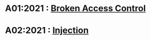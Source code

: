 # A01:2021 : [Broken Access Control](OWASP10/brokenaccesscontrol.md)

# A02:2021 : [Injection](OWASP10/injection.md)